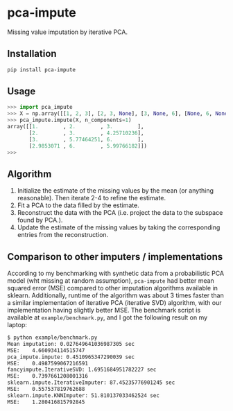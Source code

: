 # pca-impute
Missing value imputation by iterative PCA.

## Installation

```bash
pip install pca-impute
```

## Usage
```python
>>> import pca_impute
>>> X = np.array([[1, 2, 3], [2, 3, None], [3, None, 6], [None, 6, None]], dtype=float)
>>> pca_impute.impute(X, n_components=1)
array([[1.        , 2.        , 3.        ],
       [2.        , 3.        , 4.25710236],
       [3.        , 5.77464251, 6.        ],
       [2.9853071 , 6.        , 5.99766182]])
>>>
```


## Algorithm
1) Initialize the estimate of the missing values by the mean (or anything reasonable).
Then iterate 2-4 to refine the estimate.
2) Fit a PCA to the data filled by the estimate. 
3) Reconstruct the data with the PCA (i.e. project the data to the subspace found by PCA.).
4) Update the estimate of the missing values by taking the corresponding entries from the reconstruction.


## Comparison to other imputers / implementations
According to my benchmarking with synthetic data from a probabilistic PCA model (wht missing at random assumption), `pca-impute` had better mean squared error (MSE) compared to other imputation algorithms available in sklearn. Additionally, runtime of the algorithm was about 3 times faster than a similar implementation of iterative PCA (iterative SVD) algorithm, with our implementation having slightly better MSE. The benchmark script is available at `example/benchmark.py`, and I got the following result on my laptop:

```bash
$ python example/benchmark.py
Mean imputation: 0.027649641036987305 sec
MSE:    4.660934114515747
pca_impute.impute: 0.4510965347290039 sec
MSE:    0.4987599067216591
fancyimpute.IterativeSVD: 1.6951684951782227 sec
MSE:    0.7397661208001316
sklearn.impute.IterativeImputer: 87.45235776901245 sec
MSE:    0.557537819762688
sklearn.impute.KNNImputer: 51.810137033462524 sec
MSE:    1.280416815792845
```
